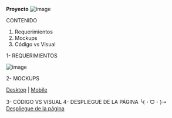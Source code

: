 **Proyecto**  ![image](https://github.com/karolgalindo02/Sabujcha_JJK/assets/133469855/96ac0047-f42d-4d30-b504-d4cdb009e518)

CONTENIDO

1. Requerimientos
2. Mockups
3. Código vs Visual

1- REQUERIMIENTOS

![image](https://github.com/karolgalindo02/Sabujcha_JJK/assets/133469855/8fb34ff8-0d3b-4a19-b4c8-63e70bd5eb54)

2- MOCKUPS

[Desktop](https://drive.google.com/drive/folders/15O58LqLTld3vrdly4R1xSWiiGY_Oe8gX?usp=drive_link) | [Mobile](https://drive.google.com/drive/folders/1o2P3HVosRcUWgLTZDDzQxqDixe4NMcUa?usp=drive_link)

3- CÓDIGO VS VISUAL
4- DESPLIEGUE DE LA PÁGINA
╰⁠(⁠ ⁠･⁠ ⁠ᗜ⁠ ⁠･⁠ ⁠)⁠➝<a href="https://sabujcha-jjk.netlify.app/"> Despliegue de la página</a>
